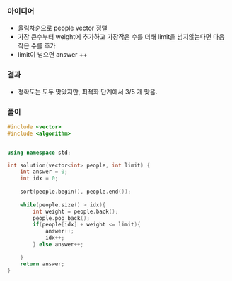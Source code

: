 ### 아이디어
  - 올림차순으로 people vector 정렬
  - 가장 큰수부터 weight에 추가하고 가장작은 수를 더해 limit을 넘지않는다면 다음 작은 수를 추가
  - limit이 넘으면 answer ++

### 결과
  - 정확도는 모두 맞았지만, 최적화 단계에서 3/5 개 맞음.

### 풀이
```cpp
#include <vector>
#include <algorithm>


using namespace std;

int solution(vector<int> people, int limit) {
    int answer = 0;
    int idx = 0;
    
    sort(people.begin(), people.end());
    
    while(people.size() > idx){        
        int weight = people.back();
        people.pop_back();
        if(people[idx] + weight <= limit){
            answer++;
            idx++;
        } else answer++;

    }
    return answer;
}
```
